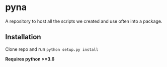 # pyna

A repository to host all the scripts we created and use often into a package.

## Installation

Clone repo and run `python setup.py install`

**Requires python >=3.6**
